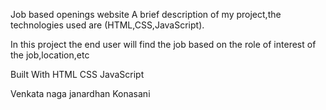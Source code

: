 Job based openings website
A brief description of my project,the technologies used are (HTML,CSS,JavaScript).

In this project the end user will find the job based on the role of interest of the job,location,etc

Built With
HTML
CSS
JavaScript

Venkata naga janardhan Konasani
